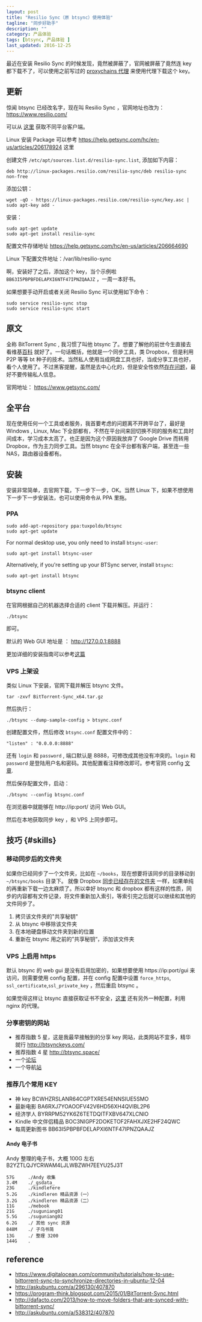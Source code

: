 ```yaml
---
layout: post
title: "Resilio Sync（原 btsync）使用体验"
tagline: "同步好助手"
description: ""
category: 产品体验
tags: [btsync, 产品体验 ]
last_updated: 2016-12-25
---
```


最近在安装 Resilio Sync 的时候发现，竟然被屏蔽了，官网被屏蔽了竟然连 key 都下载不了，可以使用之前写过的 [proxychains 代理](/post/2017/02/terminal-sock5-proxy.html) 来使用代理下载这个 key。

## 更新

惊闻 btsync 已经改名字，现在叫 Resilio Sync ，官网地址也改为： <https://www.resilio.com/>

可以从 [这里](https://www.resilio.com/platforms/desktop/) 获取不同平台客户端。

Linux 安装 Package 可以参考 <https://help.getsync.com/hc/en-us/articles/206178924> 这里

创建文件 `/etc/apt/sources.list.d/resilio-sync.list`, 添加如下内容：

	deb http://linux-packages.resilio.com/resilio-sync/deb resilio-sync non-free

添加公钥：

	wget -qO - https://linux-packages.resilio.com/resilio-sync/key.asc | sudo apt-key add -

安装：

    sudo apt-get update
    sudo apt-get install resilio-sync

配置文件存储地址 <https://help.getsync.com/hc/en-us/articles/206664690>

Linux 下配置文件地址：/var/lib/resilio-sync

啊，安装好了之后，添加这个 key，当个示例啦 `BB63I5PBPBFDELAPXI6NTF47IPNZQAAJZ` ，一周一本好书。

如果想要手动开启或者关闭 Resilio Sync 可以使用如下命令：

	sudo service resilio-sync stop
    sudo service resilio-sync start


## 原文

全称 BitTorrent Sync , 我习惯了叫他 btsync 了。想要了解他的前世今生直接去看维基[百科](https://zh.wikipedia.org/wiki/BitTorrent_Sync) 就好了。一句话概括，他就是一个同步工具，类 Dropbox，但是利用 P2P 等等 bt 种子的技术。当然私人使用当成网盘工具也好，当成分享工具也好，看个人使用了。不过黑客提醒，虽然是去中心化的，但是安全性依然[存在问题](http://www.networkworld.com/article/2848723/microsoft-subnet/hackers-claim-bittorrent-sync-should-not-be-used-for-sensitive-data.html)，最好不要传输私人信息。

官网地址： <https://www.getsync.com/>

## 全平台

现在使用任何一个工具或者服务，我首要考虑的问题离不开跨平台了，最好是 Windows , Linux, Mac 下全部都有，不然在平台间来回切换不同的服务和工具时间成本，学习成本太高了。也正是因为这个原因我放弃了 Google Drive 而转用 Dropbox，作为主力同步工具。当然 btsync 在全平台都有客户端，甚至连一些 NAS，路由器设备都有。


## 安装

安装非常简单，去官网下载，下一步下一步，OK。当然 Linux 下，如果不想使用 下一步下一步安装法，也可以使用命令从 PPA 里拖。

### PPA

	sudo add-apt-repository ppa:tuxpoldo/btsync
	sudo apt-get update

For normal desktop use, you only need to install `btsync-user`:

	sudo apt-get install btsync-user

Alternatively, if you're setting up your BTSync server, install `btsync`:

	sudo apt-get install btsync

### btsync client

在官网根据自己的机器选择合适的 client 下载并解压。并运行：

	./btsync

即可。

默认的 Web GUI 地址是 ： <http://127.0.0.1:8888>

更加详细的安装指南可以参考[这篇](https://www.digitalocean.com/community/tutorials/how-to-use-bittorrent-sync-to-synchronize-directories-in-ubuntu-12-04)


### VPS 上架设

类似 Linux 下安装，官网下载并解压 btsync 文件。

	tar -zxvf BitTorrent-Sync_x64.tar.gz

然后执行：

	./btsync --dump-sample-config > btsync.conf

创建配置文件，然后修改 `btsync.conf` 配置文件中的：

	"listen" : "0.0.0.0:8888"

还有 `login` 和 `password` , 端口默认是 8888，可修改成其他没有冲突的。`login` 和 `password` 是登陆用户名和密码。其他配置看注释修改即可。参考官网 config [文章](http://help.getsync.com/hc/en-us/articles/204762689-Running-Sync-in-configuration-mode).

然后保存配置文件，启动：

	./btsync --config btsync.conf

在浏览器中就能够在 http://ip:port/ 访问 Web GUI。

然后在本地获取同步 key ，和 VPS 上同步即可。

## 技巧 {#skills}

### 移动同步后的文件夹

如果你已经同步了一个文件夹，比如在 `~/books`，现在想要将该同步的目录移动到 `~/btsync/books` 目录下。 就像 Dropbox [同步已经存在的文件夹](/post/2015/07/dropbox-sync-with-exist-folder.html) 一样，如果单纯的再重新下载一边太麻烦了。所以幸好 btsync 和 dropbox 都有这样的性质，同步的内容都有文件记录，将文件重新加入索引，等索引完之后就可以继续和其他的文件同步了。

1. 拷贝该文件夹的"共享秘钥"
2. 从 btsync 中移除该文件夹
3. 在本地硬盘移动文件夹到新的位置
4. 重新在 btsync 用之前的”共享秘钥“，添加该文件夹

### VPS 上启用 https

默认 btsync 的 web gui 是没有启用加密的，如果想要使用 https://ip:port/gui 来访问，则需要使用 config 配置，并在 config 配置中设置 `force_https`, `ssl_certificate`,`ssl_private_key` ，然后重启 btsync 。

如果觉得这样让 btsync 直接获取证书不安全，[这里](http://askubuntu.com/a/538312/407870) 还有另外一种配置，利用 nginx 的代理。


### 分享密钥的网站

- 推荐指数 5 星，这是我最早接触到的分享 key 网站，此类网站不宜多，精华就行 <http://btsynckeys.com/>
- 推荐指数 4 星 <http://btsync.space/>
- 一个[论坛](http://bbs.btnimei.xyz/category/7/%E4%B8%8B%E4%BD%A0%E5%A6%B9)
- 一个导航[站](http://wherebt.com/)

### 推荐几个常用 KEY

- 神 key BCWHZRSLANR64CGPTXRE54ENNSIUE5SMO
- 最新电影 BA6RXJ7YOAOOFV42V6HD56XH4QVIBL2P6
- 经济学人 BYRRPM52YK6Z6TETDQITFXBV647XLCNIO
- Kindle 中文伴侣精品 BOC3NIGPF2DOKETOF2FAHXJXE2HF24QWC
- 每周更新图书 BB63I5PBPBFDELAPXI6NTF47IPNZQAAJZ

#### Andy 电子书
Andy 整理的电子书，大概 100G 左右 B2YZTLQJYCRWAM4LJLWBZWH7EEYU25J3T

	57G     ./Andy 收集
	3.4M    ./_gsdata_
	23G     ./kindlefere
	5.2G    ./kindleren 精品资源（一）
	3.2G    ./kindleren 精品资源（二）
	11G     ./mebook
	21G     ./suguniang01
	5.5G    ./suguniang02
	6.2G    ./ 其他 sync 资源
	848M    ./ 子乌书简
	13G     ./ 整理 3200
	144G    .


## reference

- <https://www.digitalocean.com/community/tutorials/how-to-use-bittorrent-sync-to-synchronize-directories-in-ubuntu-12-04>
- <http://askubuntu.com/a/296130/407870>
- <https://program-think.blogspot.com/2015/01/BitTorrent-Sync.html>
- <http://dafacto.com/2013/how-to-move-folders-that-are-synced-with-bittorrent-sync/>
- <http://askubuntu.com/a/538312/407870>
